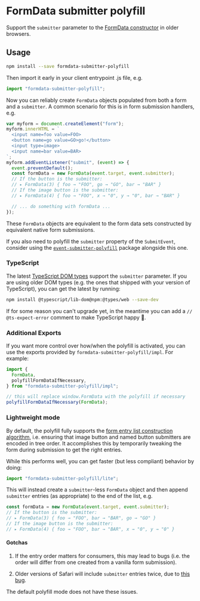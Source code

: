 # FormData submitter polyfill

Support the `submitter` parameter to the [FormData constructor](https://developer.mozilla.org/en-US/docs/Web/API/FormData/FormData) in older browsers.

## Usage

```bash
npm install --save formdata-submitter-polyfill
```

Then import it early in your client entrypoint .js file, e.g.

```javascript
import "formdata-submitter-polyfill";
```

Now you can reliably create `FormData` objects populated from both a form and a `submitter`. A common scenario for this is in form submission handlers, e.g.

```javascript
var myform = document.createElement("form");
myform.innerHTML = `
  <input name=foo value=FOO>
  <button name=go value=GO>go!</button>
  <input type=image>
  <input name=bar value=BAR>
`;
myform.addEventListener("submit", (event) => {
  event.preventDefault();
  const formData = new FormData(event.target, event.submitter);
  // If the button is the submitter:
  // ▸ FormData(3) { foo → "FOO", go → "GO", bar → "BAR" }
  // If the image button is the submitter:
  // ▸ FormData(4) { foo → "FOO", x → "0", y → "0", bar → "BAR" }

  // ... do something with formData ...
});
```

These `FormData` objects are equivalent to the form data sets constructed by equivalent native form submissions.

If you also need to polyfill the `submitter` property of the `SubmitEvent`, consider using the [`event-submitter-polyfill`](https://www.npmjs.com/package/event-submitter-polyfill) package alongside this one.

### TypeScript

The latest [TypeScript DOM types](https://www.npmjs.com/package/@types/web) support the `submitter` parameter. If you are using older DOM types (e.g. the ones that shipped with your version of TypeScript), you can get the latest by running:

```bash
npm install @typescript/lib-dom@npm:@types/web --save-dev
```

If for some reason you can't upgrade yet, in the meantime you can add a `// @ts-expect-error` comment to make TypeScript happy 🙈.

### Additional Exports

If you want more control over how/when the polyfill is activated, you can use the exports provided by `formdata-submitter-polyfill/impl`. For example:

```typescript
import {
  FormData,
  polyfillFormDataIfNecessary,
} from "formdata-submitter-polyfill/impl";

// this will replace window.FormData with the polyfill if necessary
polyfillFormDataIfNecessary(FormData);
```

### Lightweight mode

By default, the polyfill fully supports the [form entry list construction algorithm](https://html.spec.whatwg.org/multipage/form-control-infrastructure.html#constructing-the-form-data-set), i.e. ensuring that image button and named button submitters are encoded in tree order. It accomplishes this by temporarily tweaking the form during submission to get the right entries.

While this performs well, you can get faster (but less compliant) behavior by doing:

```javascript
import "formdata-submitter-polyfill/lite";
```

This will instead create a `submitter`-less `FormData` object and then append `submitter` entries (as appropriate) to the end of the list, e.g.

```javascript
const formData = new FormData(event.target, event.submitter);
// If the button is the submitter:
// ▸ FormData(3) { foo → "FOO", bar → "BAR", go → "GO" }
// If the image button is the submitter:
// ▸ FormData(4) { foo → "FOO", bar → "BAR", x → "0", y → "0" }
```

#### Gotchas

1. If the entry order matters for consumers, this may lead to bugs (i.e. the order will differ from one created from a vanilla form submission).

2. Older versions of Safari will include `submitter` entries twice, due to [this bug](https://bugs.webkit.org/show_bug.cgi?id=239070).

The default polyfill mode does not have these issues.
